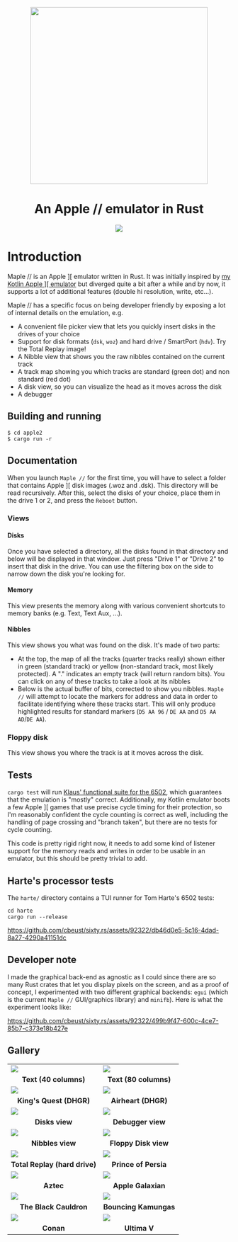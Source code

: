 <p align="center">
  <img src="pics/logo.png" width="400"/>
</p>


<p align="center">
  <h1 align="center">
    An Apple // emulator in Rust
  </h1>
</p>

<p align="center">
  <img src="https://github.com/user-attachments/assets/95c7d36a-10b4-4dc8-8090-9cb9bad9e345">
</p>

# Introduction

Maple // is an Apple ][ emulator written in Rust. It was initially inspired by [my Kotlin Apple \]\[ emulator](https://github.com/cbeust/sixty) but
diverged quite a bit after a while and by now, it supports a lot of additional features (double hi resolution, write, etc...).

Maple // has a specific focus on being developer friendly by exposing a lot of internal details on the emulation, e.g.

- A convenient file picker view that lets you quickly insert disks in the drives of your choice
- Support for disk formats (`dsk`, `woz`) and hard drive / SmartPort (`hdv`). Try the Total Replay image!
- A Nibble view that shows you the raw nibbles contained on the current track
- A track map showing you which tracks are standard (green dot) and non standard (red dot)
- A disk view, so you can visualize the head as it moves across the disk
- A debugger

## Building and running

```
$ cd apple2
$ cargo run -r
```

## Documentation

When you launch `Maple //` for the first time, you will have to select a folder that contains Apple ][ disk images
(.woz and .dsk). This directory will be read recursively. After this, select the disks of your choice, place them in
the drive 1 or 2, and press the `Reboot` button.

### Views

#### Disks

Once you have selected a directory, all the disks found in that directory and below will be displayed in that window.
Just press "Drive 1" or "Drive 2" to insert that disk in the drive. You can use the filtering box on the side
to narrow down the disk you're looking for.

#### Memory

This view presents the memory along with various convenient shortcuts to memory banks (e.g. Text, Text Aux, ...).

#### Nibbles

This view shows you what was found on the disk. It's made of two parts:

- At the top, the map of all the tracks (quarter tracks really) shown either in green (standard track) or yellow
  (non-standard track, most likely protected). A "." indicates an empty track (will return random bits). You
  can click on any of these tracks to take a look at its nibbles
- Below is the actual buffer of bits, corrected to show you nibbles. `Maple //` will attempt to locate the
  markers for address and data in order to facilitate identifying where these tracks start. This will only
  produce highlighted results for standard markers (`D5 AA 96` / `DE AA` and `D5 AA AD`/`DE AA`).

### Floppy disk

This view shows you where the track is at it moves across the disk.

## Tests

`cargo test` will run [Klaus' functional suite for the 6502](https://github.com/Klaus2m5/6502_65C02_functional_tests), which guarantees that the emulation is "mostly"
correct. Additionally, my Kotlin emulator boots a few Apple ][ games that use precise cycle timing for their protection,
so I'm reasonably confident the cycle counting is correct as well, including the handling of page crossing and
"branch taken", but there are no tests for cycle counting.

This code is pretty rigid right now, it needs to add some kind of listener support for the memory reads and
writes in order to be usable in an emulator, but this should be pretty trivial to add.
  
## Harte's processor tests

The `harte/` directory contains a TUI runner for Tom Harte's 6502 tests:

```
cd harte
cargo run --release
```

https://github.com/cbeust/sixty.rs/assets/92322/db46d0e5-5c16-4dad-8a27-4290a41151dc

## Developer note

I made the graphical back-end as agnostic as I could since there are so many Rust crates that let you display
pixels on the screen, and as a proof of concept, I experimented with two different graphical backends: `egui` (which
is the current `Maple //` GUI/graphics library) and `minifb`). Here is what the experiment looks like:

https://github.com/cbeust/sixty.rs/assets/92322/499b9f47-600c-4ce7-85b7-c373e18b427e

## Gallery
<table>
    <tr>
        <td><img src="pics/text-40-columns.png"/></td>
        <td><img src="pics/text-80-columns.png"/></td>
    </tr>
    <tr align="center">
        <td><b>Text (40 columns)</b></td>
        <td><b>Text (80 columns)</b></td>
    </tr>
    <tr>
        <td><img src="pics/kings-quest.png"/></td>
        <td><img src="pics/airheart.png"/></td>
    </tr>
    <tr align="center">
        <td><b>King's Quest (DHGR)</b></td>
        <td><b>Airheart (DHGR)</b></td>
    </tr>
    <tr>
        <td><img src="pics/disk-view.png"/></td>
        <td><img src="pics/debugger-view.png"/></td>
    </tr>
    <tr align="center">
        <td><b>Disks view</b></td>
        <td><b>Debugger view</b></td>
    </tr>
    <tr>
        <td><img src="pics/nibbles-view.png"/></td>
        <td><img src="pics/floppy-disk-view.png"/></td>
    </tr>
    <tr align="center">
        <td><b>Nibbles view</b></td>
        <td><b>Floppy Disk view</b></td>
    </tr>
    <tr>
        <td><img src="pics/total-replay.png"/></td>
        <td><img src="pics/prince-of-persia.png"/></td>
    </tr>
    <tr align="center">
        <td><b>Total Replay (hard drive)</b></td>
        <td><b>Prince of Persia</b></td>
    </tr>
    <tr>
        <td><img src="pics/aztec.png"/></td>
        <td><img src="pics/apple-galaxians.png"/></td>
    </tr>
    <tr align="center">
        <td><b>Aztec</b></td>
        <td><b>Apple Galaxian</b></td>
    </tr>
    <tr>
        <td><img src="pics/black-cauldron.png"/></td>
        <td><img src="pics/bouncing-kamungas.png"/></td>
    </tr>
    <tr align="center">
        <td><b>The Black Cauldron</b></td>
        <td><b>Bouncing Kamungas</b></td>
    </tr>
    <tr>
        <td><img src="pics/conan.png"/></td>
        <td><img src="pics/ultima-5.png"/></td>
    </tr>
    <tr align="center">
        <td><b>Conan</b></td>
        <td><b>Ultima V</b></td>
    </tr>
</table>
